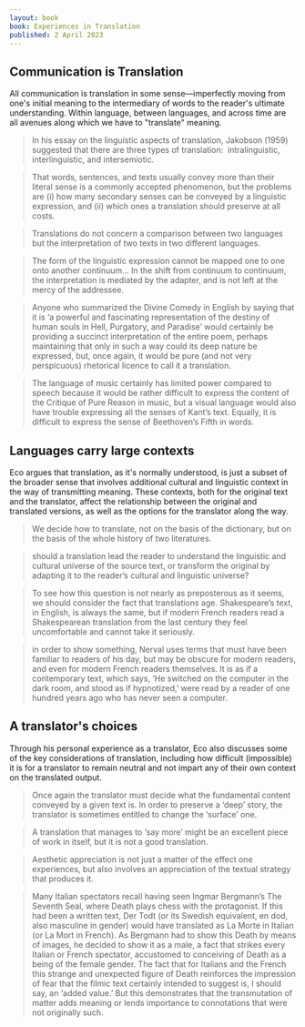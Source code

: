 ```yaml
---
layout: book
book: Experiences in Translation
published: 2 April 2023
---
```


## Communication is Translation

All communication is translation in some sense––imperfectly moving from one's initial meaning to the intermediary of words to the reader's ultimate understanding. Within language, between languages, and across time are all avenues along which we have to "translate" meaning.

> In his essay on the linguistic aspects of translation, Jakobson (1959) suggested that there are three types of translation:  intralinguistic, interlinguistic, and intersemiotic.

> That words, sentences, and texts usually convey more than their literal sense is a commonly accepted phenomenon, but the problems are (i) how many secondary senses can be conveyed by a linguistic expression, and (ii) which ones a translation should preserve at all costs.

> Translations do not concern a comparison between two languages but the interpretation of two texts in two different languages.

> The form of the linguistic expression cannot be mapped one to one onto another continuum... In the shift from continuum to continuum, the interpretation is mediated by the adapter, and is not left at the mercy of the addressee.

> Anyone who summarized the Divine Comedy in English by saying that it is ‘a powerful and fascinating representation of the destiny of human souls in Hell, Purgatory, and Paradise’ would certainly be providing a succinct interpretation of the entire poem, perhaps maintaining that only in such a way could its deep nature be expressed, but, once again, it would be pure (and not very perspicuous) rhetorical licence to call it a translation.

> The language of music certainly has limited power compared to speech because it would be rather difficult to express the content of the Critique of Pure Reason in music, but a visual language would also have trouble expressing all the senses of Kant’s text. Equally, it is difficult to express the sense of Beethoven’s Fifth in words.

## Languages carry large contexts

Eco argues that translation, as it's normally understood, is just a subset of the broader sense that involves additional cultural and linguistic context in the way of transmitting meaning. These contexts, both for the original text and the translator, affect the relationship between the original and translated versions, as well as the options for the translator along the way. 

> We decide how to translate, not on the basis of the dictionary, but on the basis of the whole history of two literatures.

> should a translation lead the reader to understand the linguistic and cultural universe of the source text, or transform the original by adapting it to the reader’s cultural and linguistic universe?

> To see how this question is not nearly as preposterous as it seems, we should consider the fact that translations age. Shakespeare’s text, in English, is always the same, but if modern French readers read a Shakespearean translation from the last century they feel uncomfortable and cannot take it seriously.

> in order to show something, Nerval uses terms that must have been familiar to readers of his day, but may be obscure for modern readers, and even for modern French readers themselves. It is as if a contemporary text, which says, ‘He switched on the computer in the dark room, and stood as if hypnotized,’ were read by a reader of one hundred years ago who has never seen a computer.

## A translator's choices

Through his personal experience as a translator, Eco also discusses some of the key considerations of translation, including how difficult (impossible) it is for a translator to remain neutral and not impart any of their own context on the translated output.

> Once again the translator must decide what the fundamental content conveyed by a given text is. In order to preserve a ‘deep’ story, the translator is sometimes entitled to change the ‘surface’ one.

> A translation that manages to ‘say more’ might be an excellent piece of work in itself, but it is not a good translation.

> Aesthetic appreciation is not just a matter of the effect one experiences, but also involves an appreciation of the textual strategy that produces it.

> Many Italian spectators recall having seen Ingmar Bergmann’s The Seventh Seal, where Death plays chess with the protagonist. If this had been a written text, Der Todt (or its Swedish equivalent, en dod, also masculine in gender) would have translated as La Morte in Italian (or La Mort in French). As Bergmann had to show this Death by means of images, he decided to show it as a male, a fact that strikes every Italian or French spectator, accustomed to conceiving of Death as a being of the female gender. The fact that for Italians and the French this strange and unexpected figure of Death reinforces the impression of fear that the filmic text certainly intended to suggest is, I should say, an ‘added value.’ But this demonstrates that the transmutation of matter adds meaning or lends importance to connotations that were not originally such.

